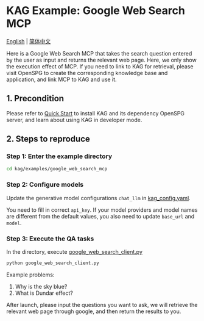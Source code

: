 # KAG Example: Google Web Search MCP

[English](./README.md) |
[简体中文](./README_cn.md)

Here is a Google Web Search MCP that takes the search question entered by the user as input and returns the relevant web page. Here, we only show the execution effect of MCP. If you need to link to KAG for retrieval, please visit OpenSPG to create the corresponding knowledge base and application, and link MCP to KAG and use it.

## 1. Precondition

Please refer to [Quick Start](https://openspg.yuque.com/ndx6g9/cwh47i/rs7gr8g4s538b1n7) to install KAG and its dependency OpenSPG server, and learn about using KAG in developer mode.

## 2. Steps to reproduce

### Step 1: Enter the example directory

```bash
cd kag/examples/google_web_search_mcp
```

### Step 2: Configure models

Update the generative model configurations ``chat_llm`` in [kag_config.yaml](./kag_config.yaml).

You need to fill in correct ``api_key``. If your model providers and model names are different from the default values, you also need to update ``base_url`` and ``model``.

### Step 3: Execute the QA tasks

In the directory, execute [google_web_search_client.py](./google_web_search_client.py) 

```bash
python google_web_search_client.py
```

Example problems:

1. Why is the sky blue?
2. What is Dundar effect?

After launch, please input the questions you want to ask, we will retrieve the relevant web page through google, and then return the results to you.

